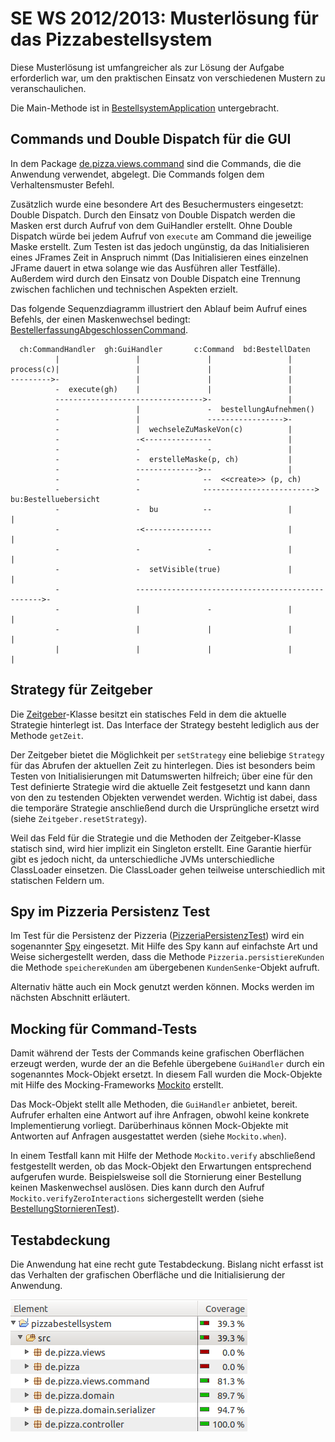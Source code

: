 SE WS 2012/2013: Musterlösung für das Pizzabestellsystem
========================================================

Diese Musterlösung ist umfangreicher als zur Lösung der Aufgabe erforderlich war, um den praktischen Einsatz von verschiedenen Mustern zu veranschaulichen.

Die Main-Methode ist in [BestellsystemApplication](pizzabestellsystem/blob/master/src/de/pizza/BestellsystemApplication.java) untergebracht.

Commands und Double Dispatch für die GUI
----------------------------------------
In dem Package [de.pizza.views.command](pizzabestellsystem/tree/master/src/de/pizza/views/command) sind die Commands, die die Anwendung verwendet, abgelegt. Die Commands folgen dem Verhaltensmuster Befehl.

Zusätzlich wurde eine besondere Art des Besuchermusters eingesetzt: Double Dispatch. Durch den Einsatz von Double Dispatch werden die Masken erst durch Aufruf von dem GuiHandler erstellt. Ohne Double Dispatch würde bei jedem Aufruf von `execute` am Command die jeweilige Maske erstellt. Zum Testen ist das jedoch ungünstig, da das Initialisieren eines JFrames Zeit in Anspruch nimmt (Das Initialisieren eines einzelnen JFrame dauert in etwa solange wie das Ausführen aller Testfälle). Außerdem wird durch den Einsatz von Double Dispatch eine Trennung zwischen fachlichen und technischen Aspekten erzielt. 

Das folgende Sequenzdiagramm illustriert den Ablauf beim Aufruf eines Befehls, der einen Maskenwechsel bedingt: [BestellerfassungAbgeschlossenCommand](pizzabestellsystem/blob/master/src/de/pizza/views/command/BestellerfassungAbgeschlossenCommand.java).

      ch:CommandHandler  gh:GuiHandler       c:Command  bd:BestellDaten
              |                 |               |                 |
    process(c)|                 |               |                 |
    --------->-                 |               |                 |
              -  execute(gh)    |               |                 |
              --------------------------------->-                 |
              -                 |               -  bestellungAufnehmen()
              -                 |               ----------------->-
              -                 |  wechseleZuMaskeVon(c)          |
              -                 -<---------------                 |
              -                 -               -                 |
              -                 -  erstelleMaske(p, ch)           |
              -                 -------------->--                 |
              -                 -              --  <<create>> (p, ch)
              -                 -              -------------------------> bu:Bestelluebersicht
              -                 -  bu          --                 |               |
              -                 -<---------------                 |               |
              -                 -               -                 |               |
              -                 -  setVisible(true)               |               |
              -                 ------------------------------------------------->-
              -                 |               -                 |               |
              -                 |               |                 |               |
              |                 |               |                 |               |

Strategy für Zeitgeber
----------------------
Die [Zeitgeber](pizzabestellsystem/blob/master/src/de/pizza/domain/Zeitgeber.java)-Klasse besitzt ein statisches Feld in dem die aktuelle Strategie hinterlegt ist. Das Interface der Strategy besteht lediglich aus der Methode `getZeit`.

Der Zeitgeber bietet die Möglichkeit per `setStrategy` eine beliebige `Strategy` für das Abrufen der aktuellen Zeit zu hinterlegen. Dies ist besonders beim Testen von Initialisierungen mit Datumswerten hilfreich; über eine für den Test definierte Strategie wird die aktuelle Zeit festgesetzt und kann dann von den zu testenden Objekten verwendet werden. Wichtig ist dabei, dass die temporäre Strategie anschließend durch die Ursprüngliche ersetzt wird (siehe `Zeitgeber.resetStrategy`).

Weil das Feld für die Strategie und die Methoden der Zeitgeber-Klasse statisch sind, wird hier implizit ein Singleton erstellt. Eine Garantie hierfür gibt es jedoch nicht, da unterschiedliche JVMs unterschiedliche ClassLoader einsetzen. Die ClassLoader gehen teilweise unterschiedlich mit statischen Feldern um.

Spy im Pizzeria Persistenz Test
-------------------------------
Im Test für die Persistenz der Pizzeria ([PizzeriaPersistenzTest](pizzabestellsystem/blob/master/src/de/pizza/controller/PizzeriaPersistenzTest.java)) wird ein sogenannter [Spy](http://xunitpatterns.com/Test%20Spy.html) eingesetzt. Mit Hilfe des Spy kann auf einfachste Art und Weise sichergestellt werden, dass die Methode `Pizzeria.persistiereKunden` die Methode `speichereKunden` am übergebenen `KundenSenke`-Objekt aufruft.

Alternativ hätte auch ein Mock genutzt werden können. Mocks werden im nächsten Abschnitt erläutert.

Mocking für Command-Tests
-------------------------
Damit während der Tests der Commands keine grafischen Oberflächen erzeugt werden, wurde der an die Befehle übergebene `GuiHandler` durch ein sogenanntes Mock-Objekt ersetzt. In diesem Fall wurden die Mock-Objekte mit Hilfe des Mocking-Frameworks [Mockito](https://code.google.com/p/mockito/) erstellt.

Das Mock-Objekt stellt alle Methoden, die `GuiHandler` anbietet, bereit. Aufrufer erhalten eine Antwort auf ihre Anfragen, obwohl keine konkrete Implementierung vorliegt. Darüberhinaus können Mock-Objekte mit Antworten auf Anfragen ausgestattet werden (siehe `Mockito.when`).

In einem Testfall kann mit Hilfe der Methode `Mockito.verify` abschließend festgestellt werden, ob das Mock-Objekt den Erwartungen entsprechend aufgerufen wurde. Beispielsweise soll die Stornierung einer Bestellung keinen Maskenwechsel auslösen. Dies kann durch den Aufruf `Mockito.verifyZeroInteractions` sichergestellt werden (siehe [BestellungStornierenTest](pizzabestellsystem/blob/master/src/de/pizza/views/command/BestellungStornierenTest.java)).

Testabdeckung
-------------
Die Anwendung hat eine recht gute Testabdeckung. Bislang nicht erfasst ist das Verhalten der grafischen Oberfläche und die Initialisierung der Anwendung.

![Testabdeckung am 15. Januar 2013 17:00](https://raw.githubusercontent.com/wwu-pi/pizzabestellsystem/master/testcoverage.png)
